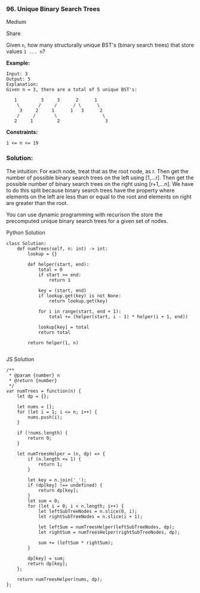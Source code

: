 ### 96. Unique Binary Search Trees
Medium

Share

Given `n`, how many structurally unique BST's (binary search trees) that store values `1 ... n`?

**Example:**
```
Input: 3
Output: 5
Explanation:
Given n = 3, there are a total of 5 unique BST's:

   1         3     3      2      1
    \       /     /      / \      \
     3     2     1      1   3      2
    /     /       \                 \
   2     1         2                 3
``` 

**Constraints:**

`1 <= n <= 19`

### Solution:

The intuition:
For each node, treat that as the root node, as r. Then get the number of possible binary search trees on the left using [1,...r]. Then get the possible number of 
binary search trees on the right using [r+1,...n]. We have to do this split because binary search trees have the property where elements on the left are less than
or equal to the root and elements on right are greater than the root.

You can use dynamic programming with recurison the store the precomputed unique binary search trees for a given set of nodes.

Python Solution
```
class Solution:
    def numTrees(self, n: int) -> int:
        lookup = {}
        
        def helper(start, end):
            total = 0
            if start >= end:
                return 1
            
            key = (start, end)
            if lookup.get(key) is not None:
                return lookup.get(key)
            
            for i in range(start, end + 1):                
                total += (helper(start, i - 1) * helper(i + 1, end))
            
            lookup[key] = total
            return total
        
        return helper(1, n)
        
```

JS Solution
```
/**
 * @param {number} n
 * @return {number}
 */
var numTrees = function(n) {
    let dp = {};
    
    let nums = [];
    for (let i = 1; i <= n; i++) {
        nums.push(i);
    }
    
    if (!nums.length) {
        return 0;
    }    
    
    let numTreesHelper = (n, dp) => {
        if (n.length <= 1) {
            return 1;
        }
        
        let key = n.join('_');
        if (dp[key] !== undefined) {
            return dp[key];    
        }
        let sum = 0;
        for (let i = 0; i < n.length; i++) {
            let leftSubTreeNodes = n.slice(0, i);
            let rightSubTreeNodes = n.slice(i + 1);
            
            let leftSum = numTreesHelper(leftSubTreeNodes, dp);
            let rightSum = numTreesHelper(rightSubTreeNodes, dp);
            
            sum += (leftSum * rightSum);
        }
        
        dp[key] = sum;
        return dp[key];
    };
    
    return numTreesHelper(nums, dp);
};
```
